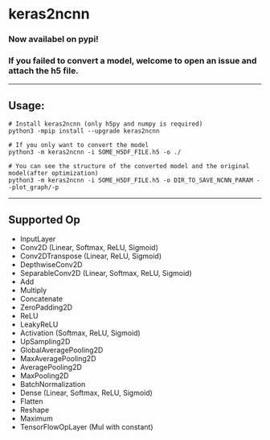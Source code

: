 # keras2ncnn

### Now availabel on pypi!
### If you failed to convert a model, welcome to open an issue and attach the h5 file.

---
## Usage:
```
# Install keras2ncnn (only h5py and numpy is required)
python3 -mpip install --upgrade keras2ncnn

# If you only want to convert the model
python3 -m keras2ncnn -i SOME_H5DF_FILE.h5 -o ./  

# You can see the structure of the converted model and the original model(after optimization)
python3 -m keras2ncnn -i SOME_H5DF_FILE.h5 -o DIR_TO_SAVE_NCNN_PARAM --plot_graph/-p
```
---
## Supported Op
- InputLayer
- Conv2D (Linear, Softmax, ReLU, Sigmoid)
- Conv2DTranspose (Linear, ReLU, Sigmoid)
- DepthwiseConv2D
- SeparableConv2D (Linear, Softmax, ReLU, Sigmoid)
- Add
- Multiply
- Concatenate
- ZeroPadding2D
- ReLU
- LeakyReLU
- Activation (Softmax, ReLU, Sigmoid)
- UpSampling2D
- GlobalAveragePooling2D
- MaxAveragePooling2D
- AveragePooling2D
- MaxPooling2D
- BatchNormalization
- Dense (Linear, Softmax, ReLU, Sigmoid)
- Flatten
- Reshape
- Maximum
- TensorFlowOpLayer (Mul with constant)
